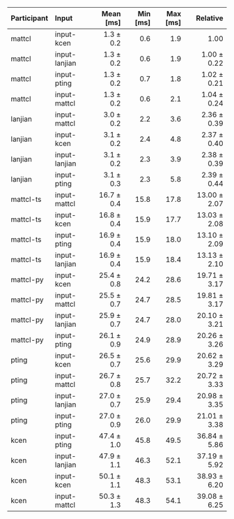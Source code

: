 | Participant | Input | Mean [ms] | Min [ms] | Max [ms] | Relative |
|:---|:---|---:|---:|---:|---:|
| mattcl | input-kcen | 1.3 ± 0.2 | 0.6 | 1.9 | 1.00 |
| mattcl | input-lanjian | 1.3 ± 0.2 | 0.6 | 1.9 | 1.00 ± 0.22 |
| mattcl | input-pting | 1.3 ± 0.2 | 0.7 | 1.8 | 1.02 ± 0.21 |
| mattcl | input-mattcl | 1.3 ± 0.2 | 0.6 | 2.1 | 1.04 ± 0.24 |
| lanjian | input-mattcl | 3.0 ± 0.2 | 2.2 | 3.6 | 2.36 ± 0.39 |
| lanjian | input-kcen | 3.1 ± 0.2 | 2.4 | 4.8 | 2.37 ± 0.40 |
| lanjian | input-lanjian | 3.1 ± 0.2 | 2.3 | 3.9 | 2.38 ± 0.39 |
| lanjian | input-pting | 3.1 ± 0.3 | 2.3 | 5.8 | 2.39 ± 0.44 |
| mattcl-ts | input-mattcl | 16.7 ± 0.4 | 15.8 | 17.8 | 13.00 ± 2.07 |
| mattcl-ts | input-kcen | 16.8 ± 0.4 | 15.9 | 17.7 | 13.03 ± 2.08 |
| mattcl-ts | input-pting | 16.9 ± 0.4 | 15.9 | 18.0 | 13.10 ± 2.09 |
| mattcl-ts | input-lanjian | 16.9 ± 0.4 | 15.9 | 18.4 | 13.13 ± 2.10 |
| mattcl-py | input-kcen | 25.4 ± 0.8 | 24.2 | 28.6 | 19.71 ± 3.17 |
| mattcl-py | input-mattcl | 25.5 ± 0.7 | 24.7 | 28.5 | 19.81 ± 3.17 |
| mattcl-py | input-lanjian | 25.9 ± 0.7 | 24.7 | 28.0 | 20.10 ± 3.21 |
| mattcl-py | input-pting | 26.1 ± 0.9 | 24.9 | 28.9 | 20.26 ± 3.26 |
| pting | input-kcen | 26.5 ± 0.7 | 25.6 | 29.9 | 20.62 ± 3.29 |
| pting | input-mattcl | 26.7 ± 0.8 | 25.7 | 32.2 | 20.72 ± 3.33 |
| pting | input-lanjian | 27.0 ± 0.7 | 25.9 | 29.4 | 20.98 ± 3.35 |
| pting | input-pting | 27.0 ± 0.9 | 26.0 | 29.9 | 21.01 ± 3.38 |
| kcen | input-pting | 47.4 ± 1.0 | 45.8 | 49.5 | 36.84 ± 5.86 |
| kcen | input-lanjian | 47.9 ± 1.1 | 46.3 | 52.1 | 37.19 ± 5.92 |
| kcen | input-kcen | 50.1 ± 1.1 | 48.3 | 53.1 | 38.93 ± 6.20 |
| kcen | input-mattcl | 50.3 ± 1.3 | 48.3 | 54.1 | 39.08 ± 6.25 |
